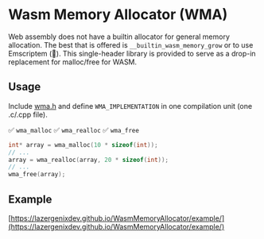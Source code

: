 # Wasm Memory Allocator (WMA)
Web assembly does not have a builtin allocator for general memory allocation.
The best that is offered is `__builtin_wasm_memory_grow` or to use Emscriptem (🤢).
This single-header library is provided to serve as a drop-in replacement for malloc/free for WASM.

## Usage
Include [wma.h](https://github.com/lazergenixdev/WasmMemoryAllocator/blob/main/wma.h) and define `WMA_IMPLEMENTATION` in one compilation unit (one .c/.cpp file).

✅ `wma_malloc`
✅ `wma_realloc`
✅ `wma_free`

```c
int* array = wma_malloc(10 * sizeof(int));
// ...
array = wma_realloc(array, 20 * sizeof(int));
// ...
wma_free(array);
```

## Example
[https://lazergenixdev.github.io/WasmMemoryAllocator/example/](https://lazergenixdev.github.io/WasmMemoryAllocator/example/)